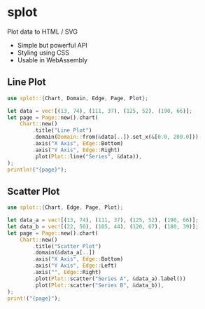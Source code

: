 # splot

Plot data to HTML / SVG

- Simple but powerful API
- Styling using CSS
- Usable in WebAssembly

## Line Plot

```rust
use splot::{Chart, Domain, Edge, Page, Plot};

let data = vec![(13, 74), (111, 37), (125, 52), (190, 66)];
let page = Page::new().chart(
    Chart::new()
        .title("Line Plot")
        .domain(Domain::from(&data[..]).set_x(&[0.0, 200.0]))
        .axis("X Axis", Edge::Bottom)
        .axis("Y Axis", Edge::Right)
        .plot(Plot::line("Series", &data)),
);
println!("{page}");
```

## Scatter Plot

```rust
use splot::{Chart, Edge, Page, Plot};

let data_a = vec![(13, 74), (111, 37), (125, 52), (190, 66)];
let data_b = vec![(22, 50), (105, 44), (120, 67), (180, 39)];
let page = Page::new().chart(
    Chart::new()
        .title("Scatter Plot")
        .domain(&data_a[..])
        .axis("X Axis", Edge::Bottom)
        .axis("Y Axis", Edge::Left)
        .axis("", Edge::Right)
        .plot(Plot::scatter("Series A", &data_a).label())
        .plot(Plot::scatter("Series B", &data_b)),
);
print!("{page}");
```
